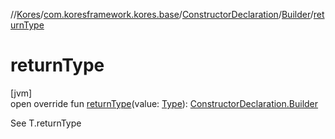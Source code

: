 //[Kores](../../../../index.md)/[com.koresframework.kores.base](../../index.md)/[ConstructorDeclaration](../index.md)/[Builder](index.md)/[returnType](return-type.md)

# returnType

[jvm]\
open override fun [returnType](return-type.md)(value: [Type](https://docs.oracle.com/javase/8/docs/api/java/lang/reflect/Type.html)): [ConstructorDeclaration.Builder](index.md)

See T.returnType
